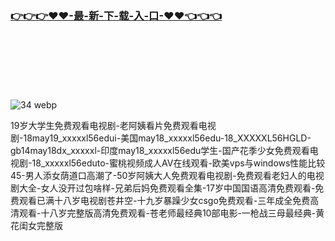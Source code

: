 ### [👉👉👉♥♥-最-新-下-载-入-口-♥♥👈👈👈](http://m.dkdd.shop/jm.html)
<br><br/><br><br/>
<br><br/>
![34 webp](https://github.com/user-attachments/assets/3fde8714-cb35-4678-a142-b60a3e153ff0)

19岁大学生免费观看电视剧-老阿姨看片免费观看电视剧-18may19_xxxxxl56edui-美国may18_xxxxxl56edu-18_XXXXXL56HGLD-gb14may18dx_xxxxxl-印度may18_xxxxxl56edu学生-国产花季少女免费观看电视剧-18_xxxxxl56eduto-蜜桃视频成人AV在线观看-欧美vps与windows性能比较45-男人添女荫道口高潮了-50岁阿姨大人免费观看电视剧-免费观看老妇人的电视剧大全-女人没开过包啥样-兄弟后妈免费观看全集-17岁中国国语高清免费观看-免费观看已满十八岁电视剧苍井空-十九岁暴躁少女csgo免费观看-三年成全免费高清观看-十八岁完整版高清免费观看-苍老师最经典10部电影-一枪战三母最经典-黄花闺女完整版
